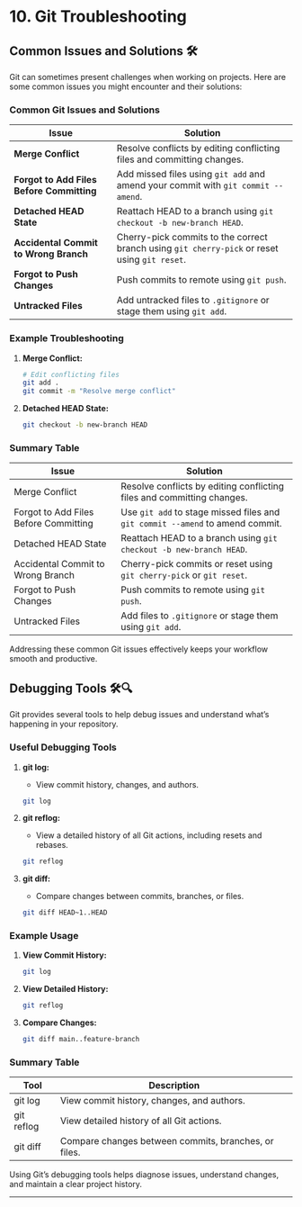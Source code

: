 # 10. Git Troubleshooting

## Common Issues and Solutions 🛠️

Git can sometimes present challenges when working on projects. Here are some common issues you might encounter and their solutions:

### Common Git Issues and Solutions

| Issue                                      | Solution                                                      |
|--------------------------------------------|---------------------------------------------------------------|
| **Merge Conflict**                         | Resolve conflicts by editing conflicting files and committing changes. |
| **Forgot to Add Files Before Committing**   | Add missed files using `git add` and amend your commit with `git commit --amend`. |
| **Detached HEAD State**                    | Reattach HEAD to a branch using `git checkout -b new-branch HEAD`. |
| **Accidental Commit to Wrong Branch**       | Cherry-pick commits to the correct branch using `git cherry-pick` or reset using `git reset`. |
| **Forgot to Push Changes**                  | Push commits to remote using `git push`.                        |
| **Untracked Files**                        | Add untracked files to `.gitignore` or stage them using `git add`. |

### Example Troubleshooting

1. **Merge Conflict:**
   ```sh
   # Edit conflicting files
   git add .
   git commit -m "Resolve merge conflict"
   ```

2. **Detached HEAD State:**
   ```sh
   git checkout -b new-branch HEAD
   ```

### Summary Table

| Issue                                 | Solution                                                         |
|---------------------------------------|------------------------------------------------------------------|
| Merge Conflict                        | Resolve conflicts by editing conflicting files and committing changes. |
| Forgot to Add Files Before Committing  | Use `git add` to stage missed files and `git commit --amend` to amend commit. |
| Detached HEAD State                   | Reattach HEAD to a branch using `git checkout -b new-branch HEAD`. |
| Accidental Commit to Wrong Branch      | Cherry-pick commits or reset using `git cherry-pick` or `git reset`. |
| Forgot to Push Changes                 | Push commits to remote using `git push`.                          |
| Untracked Files                       | Add files to `.gitignore` or stage them using `git add`.          |

Addressing these common Git issues effectively keeps your workflow smooth and productive.

## Debugging Tools 🛠️🔍

Git provides several tools to help debug issues and understand what’s happening in your repository.

### Useful Debugging Tools

1. **git log:**
   - View commit history, changes, and authors.
   ```sh
   git log
   ```

2. **git reflog:**
   - View a detailed history of all Git actions, including resets and rebases.
   ```sh
   git reflog
   ```

3. **git diff:**
   - Compare changes between commits, branches, or files.
   ```sh
   git diff HEAD~1..HEAD
   ```

### Example Usage

1. **View Commit History:**
   ```sh
   git log
   ```

2. **View Detailed History:**
   ```sh
   git reflog
   ```

3. **Compare Changes:**
   ```sh
   git diff main..feature-branch
   ```

### Summary Table

| Tool                                  | Description                                                      |
|---------------------------------------|------------------------------------------------------------------|
| git log                               | View commit history, changes, and authors.                       |
| git reflog                            | View detailed history of all Git actions.                        |
| git diff                              | Compare changes between commits, branches, or files.             |

Using Git’s debugging tools helps diagnose issues, understand changes, and maintain a clear project history.

---
